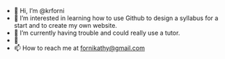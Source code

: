 - 👋 Hi, I’m @krforni
- 👀 I’m interested in learning how to use Github to design a syllabus for a start and to create my own website.
- 🌱 I’m currently having trouble and could really use a tutor. 
- 💞️ 
- 📫 How to reach me at fornikathy@gmail.com

<!---
krforni/krforni is a ✨ special ✨ repository because its `README.md` (this file) appears on your GitHub profile.
You can click the Preview link to take a look at your changes.
--->
